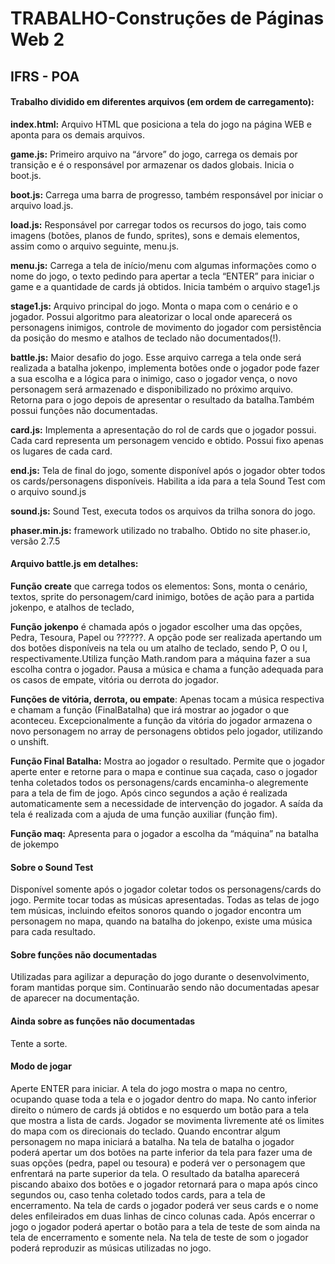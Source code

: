# TRABALHO-Construções de Páginas Web 2
## IFRS - POA

#### Trabalho dividido em diferentes arquivos (em ordem de carregamento):

**index.html:** Arquivo HTML que posiciona a tela do jogo na página WEB e aponta para os demais arquivos.

**game.js:** Primeiro arquivo na “árvore” do jogo, carrega os demais por transição e é o responsável por armazenar os dados globais. Inicia o boot.js.

**boot.js:** Carrega uma barra de progresso, também responsável por iniciar o arquivo load.js.

**load.js:** Responsável por carregar todos os recursos do jogo, tais como imagens (botões, planos de fundo, sprites), sons e demais elementos, assim como o arquivo seguinte, menu.js.

**menu.js:** Carrega a tela de início/menu com algumas informações como o nome do jogo, o texto pedindo para apertar a tecla “ENTER” para iniciar o game e a quantidade de cards já obtidos. Inicia também o arquivo stage1.js

**stage1.js:** Arquivo principal do jogo. Monta o mapa com o cenário e o jogador. Possui algoritmo para aleatorizar o local onde aparecerá os personagens inimigos, controle de movimento do jogador com persistência da posição do mesmo e atalhos de teclado não documentados(!). 

**battle.js:** Maior desafio do jogo. Esse arquivo carrega a tela onde será realizada a batalha jokenpo, implementa botões onde o jogador pode fazer a sua escolha e a lógica para o inimigo, caso o jogador vença, o novo personagem será armazenado e disponibilizado no próximo arquivo. Retorna para o jogo depois de apresentar o resultado da batalha.Também possui funções não documentadas.

**card.js:** Implementa a apresentação do rol de cards que o jogador possui. Cada card representa um personagem vencido e obtido. Possui fixo apenas os lugares de cada card.

**end.js:** Tela de final do jogo, somente disponível após o jogador obter todos os cards/personagens disponíveis. Habilita a ida para a tela Sound Test com o arquivo sound.js

**sound.js:** Sound Test, executa todos os arquivos da trilha sonora do jogo.


**phaser.min.js:** framework utilizado no trabalho. Obtido no site phaser.io, versão 2.7.5

#### Arquivo battle.js em detalhes:

**Função** **create** que carrega todos os elementos: Sons, monta o cenário, textos, sprite do personagem/card inimigo, botões de ação para a partida jokenpo, e atalhos de teclado, 

**Função** **jokenpo** é chamada após o jogador escolher uma das opções, Pedra, Tesoura, Papel ou ??????. A opção pode ser realizada apertando um dos botões disponíveis na tela ou um atalho de teclado, sendo P, O ou I, respectivamente.Utiliza função Math.random para a máquina fazer a sua escolha contra o jogador. Pausa a música e chama a função adequada para os casos de empate, vitória ou derrota do jogador. 

**Funções de vitória, derrota, ou empate**: Apenas tocam a música respectiva e chamam a função (FinalBatalha) que irá mostrar ao jogador o que aconteceu. Excepcionalmente a função da vitória do jogador armazena o novo personagem no array de personagens obtidos pelo jogador, utilizando o unshift.

**Função Final Batalha:** Mostra ao jogador o resultado. Permite que o jogador aperte enter e retorne para o mapa e continue sua caçada, caso o jogador tenha coletados todos os personagens/cards encaminha-o alegremente para a tela de fim de jogo. Após cinco segundos a ação é realizada automaticamente sem a necessidade de intervenção do jogador. A saída da tela é realizada com a ajuda de uma função auxiliar (função fim).

**Função maq:** Apresenta para o jogador a escolha da “máquina” na batalha de jokempo


#### Sobre o Sound Test

Disponível somente após o jogador coletar todos os personagens/cards do jogo. Permite tocar todas as músicas apresentadas. Todas as telas de jogo tem músicas, incluindo efeitos sonoros quando o jogador encontra um personagem no mapa, quando na batalha do jokenpo, existe uma música para cada resultado.

#### Sobre funções não documentadas

Utilizadas para agilizar a depuração do jogo durante o desenvolvimento, foram mantidas porque sim. Continuarão sendo não documentadas apesar de aparecer na documentação.

#### Ainda sobre as funções não documentadas

Tente a sorte.


#### Modo de jogar

Aperte ENTER para iniciar.
A tela do jogo mostra o mapa no centro, ocupando quase toda a tela e o jogador dentro do mapa. No canto inferior direito o número de cards já obtidos e no esquerdo um botão para a tela que mostra a lista de cards. Jogador se movimenta livremente até os limites do mapa com os direcionais do teclado. Quando encontrar algum personagem no mapa iniciará a batalha.
Na tela de batalha o jogador poderá apertar um dos botões na parte inferior da tela para fazer uma de suas opções (pedra, papel ou tesoura) e poderá ver o personagem que enfrentará na parte superior da tela. O resultado da batalha aparecerá piscando abaixo dos botões e o jogador retornará para o mapa após cinco segundos ou, caso tenha coletado todos cards, para a tela de encerramento.
Na tela de cards o jogador poderá ver seus cards e o nome deles enfileirados em duas linhas de cinco colunas cada.
Após encerrar o jogo o jogador poderá apertar o botão para a tela de teste de som ainda na tela de encerramento e somente nela. Na tela de teste de som o jogador poderá reproduzir as músicas utilizadas no jogo.
